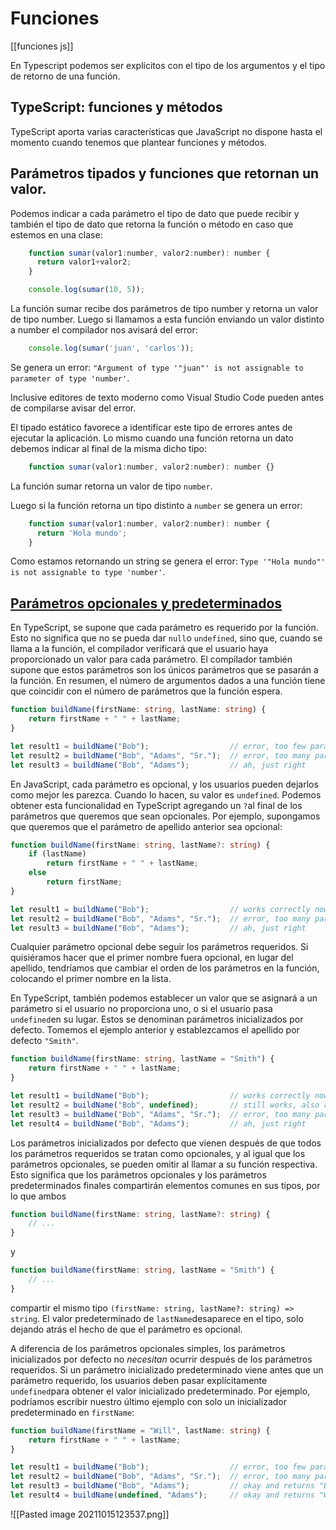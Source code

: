 # Funciones

[[funciones js]]

En Typescript podemos ser explícitos con el tipo de los argumentos y el tipo de retorno de una función.

## TypeScript: funciones y métodos

TypeScript aporta varias características que JavaScript no dispone hasta el momento cuando tenemos que plantear funciones y métodos.

## Parámetros tipados y funciones que retornan un valor.

Podemos indicar a cada parámetro el tipo de dato que puede recibir y también el tipo de dato que retorna la función o método en caso que estemos en una clase:

```js
	function sumar(valor1:number, valor2:number): number {
	  return valor1+valor2;
	}

	console.log(sumar(10, 5));
```

La función sumar recibe dos parámetros de tipo number y retorna un valor de tipo number. Luego si llamamos a esta función enviando un valor distinto a number el compilador nos avisará del error:

```js
	console.log(sumar('juan', 'carlos'));
```

Se genera un error: `"Argument of type '"juan"' is not assignable to parameter of type 'number'`.

Inclusive editores de texto moderno como Visual Studio Code pueden antes de compilarse avisar del error.

El tipado estático favorece a identificar este tipo de errores antes de ejecutar la aplicación. Lo mismo cuando una función retorna un dato debemos indicar al final de la misma dicho tipo:

```js
	function sumar(valor1:number, valor2:number): number {}
```

La función sumar retorna un valor de tipo `number`.

Luego si la función retorna un tipo distinto a `number` se genera un error:

```js
	function sumar(valor1:number, valor2:number): number {
	  return 'Hola mundo';
	}
```

Como estamos retornando un string se genera el error: `Type '"Hola mundo"' is not assignable to type 'number'`.

## [Parámetros opcionales y predeterminados](https://www.typescriptlang.org/docs/handbook/functions.html#optional-and-default-parameters)

En TypeScript, se supone que cada parámetro es requerido por la función. Esto no significa que no se pueda dar `null`o `undefined`, sino que, cuando se llama a la función, el compilador verificará que el usuario haya proporcionado un valor para cada parámetro. El compilador también supone que estos parámetros son los únicos parámetros que se pasarán a la función. En resumen, el número de argumentos dados a una función tiene que coincidir con el número de parámetros que la función espera.

```ts
function buildName(firstName: string, lastName: string) {
    return firstName + " " + lastName;
}

let result1 = buildName("Bob");                  // error, too few parameters
let result2 = buildName("Bob", "Adams", "Sr.");  // error, too many parameters
let result3 = buildName("Bob", "Adams");         // ah, just right

```

En JavaScript, cada parámetro es opcional, y los usuarios pueden dejarlos como mejor les parezca. Cuando lo hacen, su valor es `undefined`. Podemos obtener esta funcionalidad en TypeScript agregando un `?`al final de los parámetros que queremos que sean opcionales. Por ejemplo, supongamos que queremos que el parámetro de apellido anterior sea opcional:

```ts
function buildName(firstName: string, lastName?: string) {
    if (lastName)
        return firstName + " " + lastName;
    else
        return firstName;
}

let result1 = buildName("Bob");                  // works correctly now
let result2 = buildName("Bob", "Adams", "Sr.");  // error, too many parameters
let result3 = buildName("Bob", "Adams");         // ah, just right

```

Cualquier parámetro opcional debe seguir los parámetros requeridos. Si quisiéramos hacer que el primer nombre fuera opcional, en lugar del apellido, tendríamos que cambiar el orden de los parámetros en la función, colocando el primer nombre en la lista.

En TypeScript, también podemos establecer un valor que se asignará a un parámetro si el usuario no proporciona uno, o si el usuario pasa `undefined`en su lugar. Estos se denominan parámetros inicializados por defecto. Tomemos el ejemplo anterior y establezcamos el apellido por defecto `"Smith"`.

```ts
function buildName(firstName: string, lastName = "Smith") {
    return firstName + " " + lastName;
}

let result1 = buildName("Bob");                  // works correctly now, returns "Bob Smith"
let result2 = buildName("Bob", undefined);       // still works, also returns "Bob Smith"
let result3 = buildName("Bob", "Adams", "Sr.");  // error, too many parameters
let result4 = buildName("Bob", "Adams");         // ah, just right

```

Los parámetros inicializados por defecto que vienen después de que todos los parámetros requeridos se tratan como opcionales, y al igual que los parámetros opcionales, se pueden omitir al llamar a su función respectiva. Esto significa que los parámetros opcionales y los parámetros predeterminados finales compartirán elementos comunes en sus tipos, por lo que ambos

```ts
function buildName(firstName: string, lastName?: string) {
    // ...
}

```

y

```ts
function buildName(firstName: string, lastName = "Smith") {
    // ...
}

```

compartir el mismo tipo `(firstName: string, lastName?: string) => string`. El valor predeterminado de `lastName`desaparece en el tipo, solo dejando atrás el hecho de que el parámetro es opcional.

A diferencia de los parámetros opcionales simples, los parámetros inicializados por defecto no _necesitan_ ocurrir después de los parámetros requeridos. Si un parámetro inicializado predeterminado viene antes que un parámetro requerido, los usuarios deben pasar explícitamente `undefined`para obtener el valor inicializado predeterminado. Por ejemplo, podríamos escribir nuestro último ejemplo con solo un inicializador predeterminado en `firstName`:

```ts
function buildName(firstName = "Will", lastName: string) {
    return firstName + " " + lastName;
}

let result1 = buildName("Bob");                  // error, too few parameters
let result2 = buildName("Bob", "Adams", "Sr.");  // error, too many parameters
let result3 = buildName("Bob", "Adams");         // okay and returns "Bob Adams"
let result4 = buildName(undefined, "Adams");     // okay and returns "Will Adams"
```

![[Pasted image 20211015123537.png]]